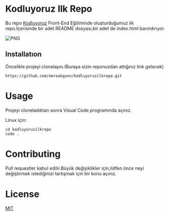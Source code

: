 # Kodluyoruz Ilk Repo
Bu repo [Kodluyoruz](https://kodluyoruz.org/) Front-End Eğitiminde oluşturduğumuz ilk repo.İçerisinde bir adet README dosyası,bir adet de index.html barındırıyor.

![PNG](https://i.hizliresim.com/hlha6dr.png)

## Installatıon
Öncelikle projeyi clonelayın.(Buraya sizin reponuzdan attığınız link gelecek)

```
https://github.com/emreakgunn/kodluyoruzilkrepo.git
``` 
# Usage
Projeyi cloneladıktan sonra Visual Code programında açınız.

Linux için:
```
cd kodluyoruzilkrepo
code .
```
# Contributing
Pull requestler kabul edilir.Büyük değişiklikler için,lütfen önce neyi değiştirmek istediğinizi tartışmak için bir konu açınız.

# License
[MIT](https://choosealicense.com/licenses/mit/)

